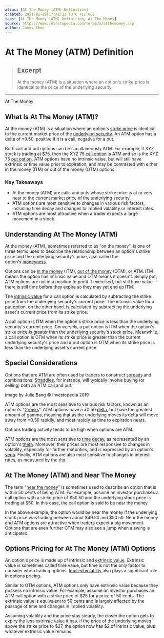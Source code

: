 ```yaml
---
alias: [At The Money (ATM) Definition]
created: 2021-02-28T17:42:13 (UTC +11:00)
tags: [At The Money (ATM) Definition, At The Money]
source: https://www.investopedia.com/terms/a/atthemoney.asp
author: James Chen
---
```


# At The Money (ATM) Definition

> ## Excerpt
> At the money (ATM) is a situation where an option's strike price is identical to the price of the underlying security.

---

At The Money
## What Is At The Money (ATM)?

At the money (ATM) is a situation where an option's [strike price](https://www.investopedia.com/terms/s/strikeprice.asp) is identical to the current market price of the [underlying security](https://www.investopedia.com/terms/u/underlying-security.asp). An ATM option has a delta of ±0.50, positive if it is a call, negative for a put.

Both call and put options can be simultaneously ATM. For example, if XYZ stock is trading at $75, then the XYZ 75 [call option](https://www.investopedia.com/terms/c/calloption.asp) is ATM and so is the XYZ 75 [put option](https://www.investopedia.com/terms/p/putoption.asp). ATM options have no intrinsic value, but will still have extrinsic or time value prior to expiration, and may be contrasted with either in the money (ITM) or out of the money (OTM) options.

### Key Takeaways

-   At the money (ATM) are calls and puts whose strike price is at or very near to the current market price of the underlying security.
-   ATM options are most sensitive to changes in various risk factors, including time decay and changes to implied volatility or interest rates.
-   ATM options are most attractive when a trader expects a large movement in a stock.

## Understanding At The Money (ATM)

At the money (ATM), sometimes referred to as "on the money", is one of three terms used to describe the relationship between an option's strike price and the underlying security's price, also called the option's [moneyness](https://www.investopedia.com/terms/m/moneyness.asp).

Options can be [in the money](https://www.investopedia.com/terms/i/inthemoney.asp) (ITM), [out of the money](https://www.investopedia.com/terms/o/outofthemoney.asp) (OTM), or ATM. ITM means the option has intrinsic value and OTM means it doesn't. Simply put, ATM options are not in a position to profit if exercised, but still have value—there is still time before they expire so they may yet end up ITM.

The [intrinsic value](https://www.investopedia.com/terms/i/intrinsicvalue.asp) for a call option is calculated by subtracting the strike price from the underlying security's current price. The intrinsic value for a put option, on the other hand, is calculated by subtracting the underlying asset's current price from its strike price.

A call option is ITM when the option's strike price is less than the underlying security's current price. Conversely, a put option is ITM when the option's strike price is greater than the underlying security's stock price. Meanwhile, a call option is OTM when its strike price is greater than the current underlying security's price and a put option is OTM when its strike price is less than the underlying asset's current price.

## Special Considerations

Options that are ATM are often used by traders to construct [spreads](https://www.investopedia.com/spread-4184182) and combinations. [Straddles](https://www.investopedia.com/terms/s/straddle.asp), for instance, will typically involve buying (or selling) both an ATM call and put.

Image by Julie Bang © Investopedia 2019

ATM options are the most sensitive to various risk factors, known as an option's "[Greeks](https://www.investopedia.com/terms/g/greeks.asp)". ATM options have a ±0.50 [delta](https://www.investopedia.com/terms/d/delta.asp), but have the greatest amount of gamma, meaning that as the underlying moves its delta will move away from ±0.50 rapidly, and most rapidly as time to expiration nears.

Options trading activity tends to be high when options are ATM. 

ATM options are the most sensitive to [time decay,](https://www.investopedia.com/terms/t/timedecay.asp) as represented by an option's [theta](https://www.investopedia.com/terms/t/theta.asp). Moreover, their prices are most responsive to changes in volatility, especially for farther maturities, and is expressed by an option's [vega](https://www.investopedia.com/terms/v/vega.asp). Finally, ATM options are also most sensitive to changes in interest rates, as measured by the [rho](https://www.investopedia.com/terms/r/rho.asp).

## At The Money (ATM) and Near The Money

The term "[near the money](https://www.investopedia.com/terms/n/near-the-money.asp)" is sometimes used to describe an option that is within 50 cents of being ATM. For example, assume an investor purchases a call option with a strike price of $50.50 and the underlying stock price is trading at $50. In this case, the call option is said to be near the money.

In the above example, the option would be near the money if the underlying stock price was trading between about $49.50 and $50.50. Near the money and ATM options are attractive when traders expect a big movement. Options that are even further OTM may also see a jump when a swing is anticipated.

## Options Pricing for At The Money (ATM) Options

An option's price is made up of intrinsic and [extrinsic value](https://www.investopedia.com/terms/e/extrinsicvalue.asp). Extrinsic value is sometimes called time value, but time is not the only factor to consider when trading options. [Implied volatility](https://www.investopedia.com/terms/i/iv.asp) also plays a significant role in options pricing. 

Similar to OTM options, ATM options only have extrinsic value because they possess no intrinsic value. For example, assume an investor purchases an ATM call option with a strike price of $25 for a price of 50 cents. The extrinsic value is equivalent to 50 cents and is largely affected by the passage of time and changes in implied volatility.

Assuming volatility and the price stay steady, the closer the option gets to expiry the less extrinsic value it has. If the price of the underlying moves above the strike price to $27, the option now has $2 of intrinsic value, plus whatever extrinsic value remains.
